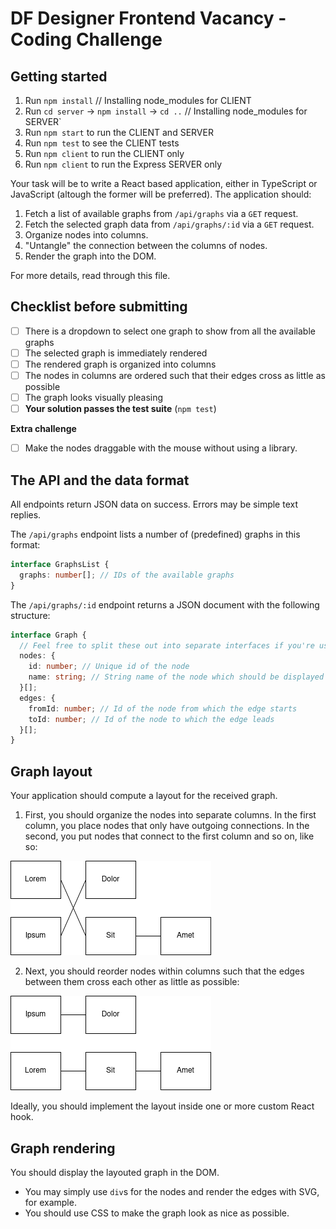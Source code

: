 # DF Designer Frontend Vacancy - Coding Challenge

## Getting started

1.  Run `npm install` // Installing node_modules for CLIENT
2.  Run `cd server` -> `npm install` -> `cd ..` // Installing node_modules for SERVER`
3.  Run `npm start` to run the CLIENT and SERVER
4.  Run `npm test` to see the CLIENT tests
5.  Run `npm client` to run the CLIENT only
6.  Run `npm client` to run the Express SERVER only

Your task will be to write a React based application, either in TypeScript or JavaScript (altough the former will be preferred). The application should:

1. Fetch a list of available graphs from `/api/graphs` via a `GET` request.
2. Fetch the selected graph data from `/api/graphs/:id` via a `GET` request.
3. Organize nodes into columns.
4. "Untangle" the connection between the columns of nodes.
5. Render the graph into the DOM.

For more details, read through this file.

## Checklist before submitting

- [ ] There is a dropdown to select one graph to show from all the available graphs
- [ ] The selected graph is immediately rendered
- [ ] The rendered graph is organized into columns
- [ ] The nodes in columns are ordered such that their edges cross as little as possible
- [ ] The graph looks visually pleasing
- [ ] **Your solution passes the test suite** (`npm test`)

**Extra challenge**

- [ ] Make the nodes draggable with the mouse without using a library.

## The API and the data format

All endpoints return JSON data on success. Errors may be simple text replies.

The `/api/graphs` endpoint lists a number of (predefined) graphs in this format:

```typescript
interface GraphsList {
  graphs: number[]; // IDs of the available graphs
}
```

The `/api/graphs/:id` endpoint returns a JSON document with the following structure:

```typescript
interface Graph {
  // Feel free to split these out into separate interfaces if you're using TS
  nodes: {
    id: number; // Unique id of the node
    name: string; // String name of the node which should be displayed
  }[];
  edges: {
    fromId: number; // Id of the node from which the edge starts
    toId: number; // Id of the node to which the edge leads
  }[];
}
```

## Graph layout

Your application should compute a layout for the received graph.

1.  First, you should organize the nodes into separate columns. In the first column, you place nodes that only have outgoing connections. In the second, you put nodes that connect to the first column and so on, like so:

![Graph columns](graph-columns.png)

2.  Next, you should reorder nodes within columns such that the edges between them cross each other as little as possible:

![Graph untangled](graph-untangled.png)

Ideally, you should implement the layout inside one or more custom React hook.

## Graph rendering

You should display the layouted graph in the DOM.

- You may simply use `div`s for the nodes and render the edges with SVG, for example.
- You should use CSS to make the graph look as nice as possible.
